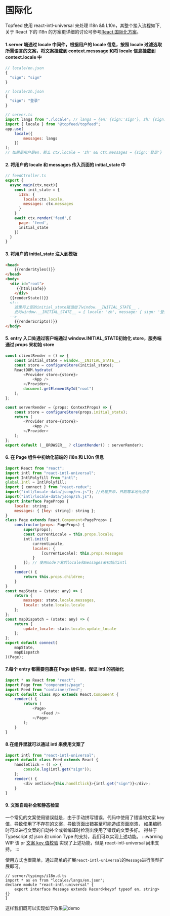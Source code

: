 # 国际化

Topfeed 使用 react-intl-universal 来处理 I18n && L10n，其整个接入流程如下,关于 React 下的 I18n 的方案更详细的讨论可参考[React 国际化方案](https://zhuanlan.zhihu.com/p/33880069)。

#### 1.server 端通过 locale 中间件，根据用户的 locale 信息，按照 locale 过滤选取所需语言的文案，将文案挂载到 context.messsage 和将 locale 信息挂载到 context.locale 中

```js
// locale/en.json
{
  "sign": "sign"
}
```

```js
// locale/zh.json
{
  "sign": "登录"
}
```

```js
// server.ts
import langs from "./locale"; // langs = {en: {sign:'sign'}, zh: {sign:'登录'}}
import { locale } from "@topfeed/topfeed";
app.use(
	locale({
		messages: langs
	})
);
// 如果是用户是en，那么 ctx.locale = 'zh' && ctx.messages = {sign:'登录'}
```

#### 2. 将用户的 locale 和 messages 传入页面的 initial_state 中

```js
// feedCtroller.ts
export {
  async main(ctx,next){
    const init_state = {
      i18n: {
        locale:ctx.locale,
        messages: ctx.messages
      }
    }
    await ctx.render('feed',{
      page: 'feed',
      initial_state
    })
  }
}
```

#### 3. 将用户的 initial_state 注入到模板

```html
<head>
	{{renderStyles()}}
</head>
<body>
  <div id="root">
	 {{html|safe}}
	</div>
  {{renderState()}}
  <!--
    这里将上部的initial_state赋值给了window.__INITIAL_STATE__ ,
    此时window.__INITIAL_STATE__ = { locale: 'zh', message: { sign: '登录'}}}
  -->
	{{renderScripts()}}
</body>
```

#### 5. entry 入口处通过客户端通过 window.**INITIAL_STATE**初始化 store，服务端通过 props 来初始 store

```js
const clientRender = () => {
	const initial_state = window.__INITIAL_STATE__;
	const store = configureStore(initial_state);
	ReactDOM.hydrate(
		<Provider store={store}>
			<App />
		</Provider>,
		document.getElementById("root")
	);
};

const serverRender = (props: ContextProps) => {
	const store = configureStore(props.initial_state);
	return (
		<Provider store={store}>
			<App />
		</Provider>
	);
};
export default (__BROWSER__ ? clientRender() : serverRender);
```

#### 6. 在 Page 组件中初始化前端的 i18n 和 L10n 信息

```js
import React from "react";
import intl from "react-intl-universal";
import IntlPolyfill from "intl";
global.Intl = IntlPolyfill;
import { connect } from "react-redux";
import("intl/locale-data/jsonp/en.js"); //处理货币，日期等本地化信息
import("intl/locale-data/jsonp/zh.js");
export interface PageProps {
	locale: string;
	messages: { [key: string]: string };
}
class Page extends React.Component<PageProps> {
	constructor(props: PageProps) {
		super(props);
		const currentLocale = this.props.locale;
		intl.init({
			currentLocale,
			locales: {
				[currentLocale]: this.props.messages
			}
		}); // 使用node下发的locale和messages来初始化intl
	}
	render() {
		return this.props.children;
	}
}
const mapState = (state: any) => {
	return {
		messages: state.locale.messages,
		locale: state.locale.locale
	};
};
const mapDispatch = (state: any) => {
	return {
		update_locale: state.locale.update_locale
	};
};
export default connect(
	mapState,
	mapDispatch
)(Page);
```

#### 7.每个 entry 都需要包裹在 Page 组件里，保证 intl 的初始化

```js
import * as React from "react";
import Page from "components/page";
import Feed from "container/feed";
export default class App extends React.Component {
	render() {
		return (
			<Page>
				<Feed />
			</Page>
		);
	}
}
```

#### 8.在组件里就可以通过 intl 来使用文案了

```js
import intl from "react-intl-universal";
export default class Feed extends React {
	handleClick = () => {
		console.log(intl.get("sign"));
	};
	render() {
		<div onClick={this.handlClick}>{intl.get("sign")}</div>;
	}
}
```

#### 9. 文案自动补全和静态检查

一个常见的文案使用错误就是，由于手动拼写错误，代码中使用了错误的文案 key 值，导致使用了不存在的文案，导致页面出错甚至可能造成页面崩溃，
如果编码时可以进行文案的自动补全或者编译时检测出使用了错误的文案多好。
得益于 Typescript 对 json 和 union Type 的支持，我们可以实现上述功能。
:::warning WIP
该 pr [文案 key 值校验](https://github.com/alibaba/react-intl-universal/pull/83) 实现了上述功能，但是 react-intl-universal 尚未支持。
:::

使用方式也很简单，通过简单的扩展`react-intl-universal`的`Message`进行类型扩展即可。

```tsx
// server/typings/i18n.d.ts
import * as en from "locales/langs/en.json";
declare module "react-intl-universal" {
	export interface Message extends Record<keyof typeof en, string> {}
}
```

这样我们既可以实现如下效果![demo](/topfeed/demo.gif)
